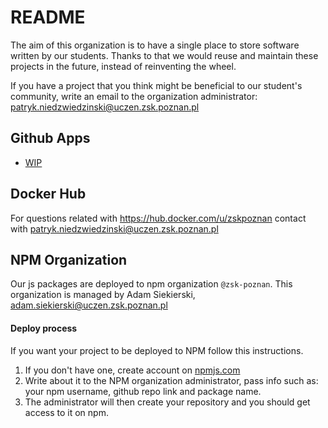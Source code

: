 # README

The aim of this organization is to have a single place to store software written by our students. Thanks to that we would reuse and maintain these projects in the future, instead of reinventing the wheel.

If you have a project that you think might be beneficial to our student's community, write an email to the organization administrator: patryk.niedzwiedzinski@uczen.zsk.poznan.pl

## Github Apps

- [WIP](https://github.com/apps/wip)

## Docker Hub

For questions related with https://hub.docker.com/u/zskpoznan contact with patryk.niedzwiedzinski@uczen.zsk.poznan.pl

## NPM Organization

Our js packages are deployed to npm organization `@zsk-poznan`. This organization is managed by Adam Siekierski, adam.siekierski@uczen.zsk.poznan.pl

#### Deploy process

If you want your project to be deployed to NPM follow this instructions.

1. If you don't have one, create account on [npmjs.com](https://npmjs.com)
2. Write about it to the NPM organization administrator, pass info such as: your npm username, github repo link and package name.
3. The administrator will then create your repository and you should get access to it on npm.
